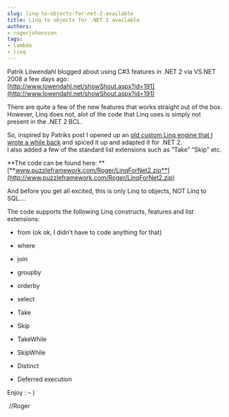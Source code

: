 ```yaml
---
slug: linq-to-objects-for-net-2-available
title: Linq to objects for .NET 2 available
authors:
- rogerjohansson
tags:
- lambda
- linq
---
```

Patrik Löwendahl blogged about using C#3 features in .NET 2 via VS.NET 2008 a few days ago:  
[http://www.lowendahl.net/showShout.aspx?id=191](http://www.lowendahl.net/showShout.aspx?id=191)

<!-- truncate -->

There are quite a few of the new features that works straight out of the box.  
However, Linq does not, alot of the code that Linq uses is simply not present in the .NET 2 BCL.

So, inspired by Patriks post I opened up an [old custom Linq engine that I wrote a while back](http://rogeralsing.com/2008/01/10/making-a-custom-linq-engine/) and spiced it up and adapted it for .NET 2.  
I also added a few of the standard list extensions such as “Take” “Skip” etc.

**The code can be found here:  **
[**www.puzzleframework.com/Roger/LinqForNet2.zip**](http://www.puzzleframework.com/Roger/LinqForNet2.zip)

And before you get all excited, this is only Linq to objects, NOT Linq to SQL….

The code supports the following Linq constructs, features and list extensions:

- <div>

  from (ok ok, I didn’t have to code anything for that)

  </div>

- <div>

  where

  </div>

- <div>

  join

  </div>

- <div>

  groupby

  </div>

- <div>

  orderby

  </div>

- <div>

  select

  </div>

- <div>

  Take

  </div>

- <div>

  Skip

  </div>

- <div>

  TakeWhile

  </div>

- <div>

  SkipWhile

  </div>

- <div>

  Distinct

  </div>

- <div>

  Deferred execution

  </div>

Enjoy : – )

 //Roger
